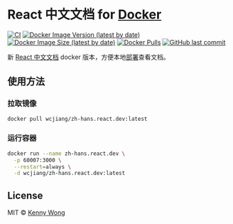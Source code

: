 React 中文文档 for [Docker](https://hub.docker.com/r/wcjiang/zh-hans.react.dev)
===

<!--rehype:ignore:start-->
[![CI](https://github.com/jaywcjlove/zh-hans.react.dev-for-docker/actions/workflows/ci.yml/badge.svg)](https://github.com/jaywcjlove/zh-hans.react.dev-for-docker/actions/workflows/ci.yml)
[![Docker Image Version (latest by date)](https://img.shields.io/docker/v/wcjiang/zh-hans.react.dev)](https://hub.docker.com/r/wcjiang/zh-hans.react.dev)
[![Docker Image Size (latest by date)](https://img.shields.io/docker/image-size/wcjiang/zh-hans.react.dev)](https://hub.docker.com/r/wcjiang/zh-hans.react.dev)
[![Docker Pulls](https://img.shields.io/docker/pulls/wcjiang/zh-hans.react.dev)](https://hub.docker.com/r/wcjiang/zh-hans.react.dev)
[![GitHub last commit](https://img.shields.io/github/last-commit/jaywcjlove/zh-hans.react.dev-for-docker?style=flat&label=zh-hans.react.dev)](https://github.com/jaywcjlove/zh-hans.react.dev-for-docker/commits)
<!--rehype:ignore:end-->

新 [React 中文文档](https://zh-hans.react.dev/) docker 版本，方便本地[部署](https://github.com/reactjs/zh-hans.react.dev)查看文档。

## 使用方法

### 拉取镜像

```bash
docker pull wcjiang/zh-hans.react.dev:latest
```

### 运行容器

```bash
docker run --name zh-hans.react.dev \
  -p 60007:3000 \
  --restart=always \
  -d wcjiang/zh-hans.react.dev:latest
```

## License

MIT © [Kenny Wong](https://github.com/jaywcjlove)
